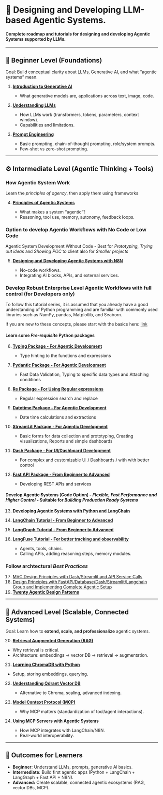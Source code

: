 
# 📘 Designing and Developing LLM-based Agentic Systems.

#### Complete roadmap and tutorials for designing and developing Agentic Systems supported by LLMs.
---

## 🌱 Beginner Level (Foundations)

Goal: Build conceptual clarity about LLMs, Generative AI, and what “agentic systems” mean.

1. [**Introduction to Generative AI**](https://github.com/fromsantanu/LLM-Based-Agentic-Systems/blob/main/GENAI/README.md)

   * What generative models are, applications across text, image, code.

2. [**Understanding LLMs**](https://github.com/fromsantanu/LLM-Based-Agentic-Systems/blob/main/LLM/README.md)

   * How LLMs work (transformers, tokens, parameters, context window).
   * Capabilities and limitations.

3. [**Prompt Engineering**](https://github.com/fromsantanu/LLM-Based-Agentic-Systems/blob/main/PROMPT/README.md)

   * Basic prompting, chain-of-thought prompting, role/system prompts.
   * Few-shot vs zero-shot prompting.

---

## ⚙️ Intermediate Level (Agentic Thinking + Tools)

### How Agentic System Work
Learn the *principles of agency*, then apply them using frameworks

4. [**Principles of Agentic Systems**](https://github.com/fromsantanu/LLM-Based-Agentic-Systems/blob/main/AGENTSYS/README.md)

    * What makes a system “agentic”?
    * Reasoning, tool use, memory, autonomy, feedback loops.
  

### Option to develop Agentic Workflows with No Code or Low Code
Agentic System Development Without Code - Best for *Prototyping*, *Trying out ideas* and *Showing POC* to client also for *Smaller projects*

5. [**Designing and Developing Agentic Systems with N8N**](https://github.com/fromsantanu/LLM-Based-Agentic-Systems/blob/main/N8N/README.md)

    * No-code workflows.
    * Integrating AI blocks, APIs, and external services.
  

### Develop Robust Enterprise Level Agentic Workflows with full control (for Developers only)
To follow this tutorial series, it is assumed that you already have a good understanding of Python programming and are familiar with commonly used libraries such as NumPy, pandas, Matplotlib, and Seaborn. 

If you are new to these concepts, please start with the basics here: [link](https://github.com/fromsantanu/BPP-Main/blob/main/README.md)

#### Learn some *Pre-requisite* Python packages

6. [**Typing Package - For Agentic Development**](https://github.com/fromsantanu/LLM-Based-Agentic-Systems/blob/main/Typing/README.md)

   * Type hinting to the functions and expressions
     
7. [**Pydantic Package - For Agentic Development**](https://github.com/fromsantanu/LLM-Based-Agentic-Systems/blob/main/Pydantic/README.md)

   * Fast Data Validation, Typing to specific data types and Attaching conditions

8. [**Re Package - For Using Regular expressions**](https://github.com/fromsantanu/LLM-Based-Agentic-Systems/blob/main/Re/README.md)
   
   * Regular expression search and replace 
     
9. [**Datetime Package - For Agentic Development**](https://github.com/fromsantanu/LLM-Based-Agentic-Systems/blob/main/Datetime/README.md)

    * Date time calculations and extractions
    
10. [**StreamLit Package - For Agentic Development**](https://github.com/fromsantanu/LLM-Based-Agentic-Systems/blob/main/StreamLit/README.md)

    * Basic forms for data collection and prototyping, Creating visualizations, Reports and simple dashboards

11. [**Dash Package - For UI/Dashboard Development**](https://github.com/fromsantanu/LLM-Based-Agentic-Systems/blob/main/Dash/README.md)

    * For complex and customizable UI / Dashboards / with with better control

12. [**Fast API Package - From Beginner to Advanced**](https://github.com/fromsantanu/LLM-Based-Agentic-Systems/blob/main/FastAPI/README.md)

    * Developing REST APIs and services

#### Develop Agentic Systems (Code Option) - *Flexible, Fast Performance and Higher Control* - Suitable for *Building Production Ready Systems*

13. [**Developing Agentic Systems with Python and LangChain**](https://github.com/fromsantanu/LLM-Based-Agentic-Systems/blob/main/LangChain/README.md)
14. [**LangChain Tutorial - From Beginner to Advanced**](https://github.com/fromsantanu/LLM-Based-Agentic-Systems/blob/main/LangChainBA/README.md)
15. [**LangGraph Tutorial - From Beginner to Advanced**](https://github.com/fromsantanu/LLM-Based-Agentic-Systems/blob/main/LangGraphBA/README.md)
16. [**LangFuse Tutorial - For better tracking and observability**](https://github.com/fromsantanu/LLM-Based-Agentic-Systems/blob/main/LangFuse/README.md)

    * Agents, tools, chains.
    * Calling APIs, adding reasoning steps, memory modules.
  
### Follow archtectural *Best Practices* 
  
17. [MVC Design Principles with Dash/Streamlit and API Service Calls](https://github.com/fromsantanu/LLM-Based-Agentic-Systems/blob/main/MVCServices/README.md)
18. [Design Principles with FastAPI/Database/Dash/Streamlit/Langchain Group and Implementing Complete Agentic Setup](https://github.com/fromsantanu/LLM-Based-Agentic-Systems/blob/main/MVCAgentic/README.md)
19. [**Twenty Agentic Design Patterns**](https://github.com/fromsantanu/LLM-Based-Agentic-Systems/blob/main/DESIGN/README.md)

---

## 🚀 Advanced Level (Scalable, Connected Systems)

Goal: Learn how to **extend, scale, and professionalize** agentic systems.

20. [**Retrieval Augmented Generation (RAG)**](https://github.com/fromsantanu/LLM-Based-Agentic-Systems/blob/main/RAG/README.md)

   * Why retrieval is critical.
   * Architecture: embeddings → vector DB → retrieval → augmentation.

21. [**Learning ChromaDB with Python**](https://github.com/fromsantanu/LLM-Based-Agentic-Systems/blob/main/CHROMADB/README.md)

   * Setup, storing embeddings, querying.

22. [**Understanding Qdrant Vector DB**](https://github.com/fromsantanu/LLM-Based-Agentic-Systems/blob/main/QDRANT/README.md)

    * Alternative to Chroma, scaling, advanced indexing.

23. [**Model Context Protocol (MCP)**](https://github.com/fromsantanu/LLM-Based-Agentic-Systems/blob/main/INTROMCP/README.md)

    * Why MCP matters (standardization of tool/agent interactions).

24. [**Using MCP Servers with Agentic Systems**](https://github.com/fromsantanu/LLM-Based-Agentic-Systems/blob/main/MCP/README.md)

    * How MCP integrates with LangChain/N8N.
    * Real-world interoperability.

---

## 🎯 Outcomes for Learners

* **Beginner:** Understand LLMs, prompts, generative AI basics.
* **Intermediate:** Build first agentic apps (Python + LangChain + LangGraph + Fast API + N8N).
* **Advanced:** Create scalable, connected agentic ecosystems (RAG, vector DBs, MCP).


